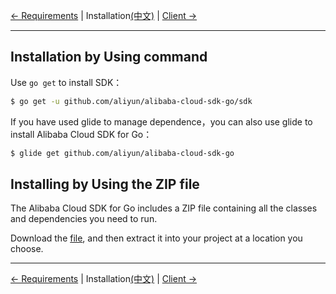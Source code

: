 [← Requirements](0-Requirements-EN.md) | Installation[(中文)](1-Installation-CN.md) | [Client →](2-Client-EN.md)
***

## Installation by Using command
Use `go get` to install SDK：

```sh
$ go get -u github.com/aliyun/alibaba-cloud-sdk-go/sdk
```

If you have used glide to manage dependence，you can also use glide to install Alibaba Cloud SDK for Go：

```sh
$ glide get github.com/aliyun/alibaba-cloud-sdk-go
```

## Installing by Using the ZIP file
The Alibaba Cloud SDK for Go includes a ZIP file containing all the classes and dependencies you need to run.

Download the [file][Go-release], and then extract it into your project at a location you choose.

***
[← Requirements](0-Requirements-EN.md) | Installation[(中文)](1-Installation-CN.md) | [Client →](2-Client-EN.md)

[Go-release]: https://github.com/aliyun/alibaba-cloud-sdk-go/releases